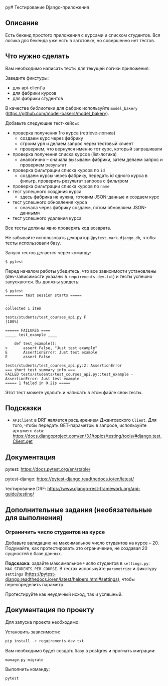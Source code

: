 py# Тестирование Django-приложения

## Описание

Есть бекенд простого приложения с курсами и списком студентов. Вся логика для бекенда уже есть в заготовке, но совершенно нет тестов.

## Что нужно сделать

Вам необходимо написать тесты для текущей логики приложения.

Заведите фикстуры:

- для api-client'а
- для фабрики курсов
- для фабрики студентов

В качестве библиотеки для фабрик используйте `model_bakery` (https://github.com/model-bakers/model_bakery).

Добавьте следующие тест-кейсы:

- проверка получения 1го курса (retrieve-логика)
  - создаем курс через фабрику
  - строим урл и делаем запрос через тестовый клиент
  - проверяем, что вернулся именно тот курс, который запрашивали
- проверка получения списка курсов (list-логика)
  - аналогично – сначала вызываем фабрики, затем делаем запрос и проверяем результат
- проверка фильтрации списка курсов по `id`
  - создаем курсы через фабрику, передать id одного курса в фильтр, проверить результат запроса с фильтром
- проверка фильтрации списка курсов по `name`
- тест успешного создания курса
  - здесь фабрика не нужна, готовим JSON-данные и создаем курс
- тест успешного обновления курса
  - сначала через фабрику создаем, потом обновляем JSON-данными
- тест успешного удаления курса

Все тесты должны явно проверять код возврата.

Не забывайте использовать декоратор `@pytest.mark.django_db`, чтобы тесты использовали базу.

Запуск тестов делается через команду:

```
$ pytest
```

Перед началом работы убедитесь, что все зависимости установлены (dev-зависимости указаны в `requirements-dev.txt`) и тесты успешно запускаются. Вы должны увидеть:

```
$ pytest
======== test session starts =====

...
collected 1 item

tests/students/test_courses_api.py F                                                                                                                                          [100%]

====== FAILURES ====
_____ test_example ____

    def test_example():
>       assert False, "Just test example"
E       AssertionError: Just test example
E       assert False

tests/students/test_courses_api.py:2: AssertionError
=== short test summary info ===
FAILED tests/students/test_courses_api.py::test_example - AssertionError: Just test example
===== 1 failed in 0.21s =====
```

Этот тест можете удалить и написать в этом файле свои тесты.

## Подсказки

- `APIClient` в DRF является расширением Джанговского `Client`. Для того, чтобы передать GET-параметры в запросе, используйте аргумент `data`: https://docs.djangoproject.com/en/3.1/topics/testing/tools/#django.test.Client.get

## Документация

pytest: https://docs.pytest.org/en/stable/

pytest-django: https://pytest-django.readthedocs.io/en/latest/

тестирование DRF: https://www.django-rest-framework.org/api-guide/testing/

## Дополнительные задания (необязательные для выполнения)

### Ограничить число студентов на курсе

Добавьте валидацию на максимальное число студентов на курсе – 20. Подумайте, как протестировать это ограничение, не создавая 20 сущностей в базе данных.

**Подсказка:** задайте максимальное число студентов в `settings.py`: `MAX_STUDENTS_PER_COURSE`. В тестах используйте `parametrize` и фикстуру `settings` (https://pytest-django.readthedocs.io/en/latest/helpers.html#settings), чтобы переопределить параметр.

Протестируйте как неудачный исход, так и успешный.

## Документация по проекту

Для запуска проекта необходимо:

Установить зависимости:

```bash
pip install -r requirements-dev.txt
```

Вам необходимо будет создать базу в postgres и прогнать миграции:

```base
manage.py migrate
```

Выполнить команду:

```bash
pytest
```
